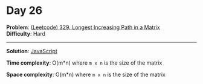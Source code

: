 # Day 26

**Problem**: [(Leetcode) 329. Longest Increasing Path in a Matrix](https://leetcode.com/problems/longest-increasing-path-in-a-matrix/)  
**Difficulty**: Hard

---

**Solution**: [JavaScript](../solutions/longest-increasing-path-in-matrix.js)

**Time complexity**: O(m*n) where `m x n` is the size of the matrix

**Space complexity**: O(m*n) where `m x n` is the size of the matrix

